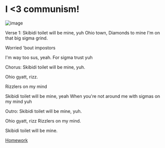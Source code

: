 # I <3 communism!
![image](https://github.com/Devious-Ladybug/Devious-Ladybug.github.io/assets/173640778/4198c59d-2992-4058-907f-8020ad9d0581)


Verse 1: 
 Skibidi toilet will be mine, yuh
Ohio town,
Diamonds to mine
I'm on that big sigma grind.

Worried 'bout impostors

I'm way too sus, yeah.
For sigma trust yuh

Chorus: 
Skibidi toilet will be mine, yuh.

Ohio gyatt, rizz.

Rizzlers on my mind

Skibidi toilet will be mine, yeah
When you're not around me
with sigmas on my mind yuh


Outro: 
Skibidi toilet will be mine, yuh.

Ohio gyatt, rizz
Rizzlers on my mind.

Skibidi toilet will be mine.


[Homework](https://devious-ladybug.github.io/1.html)
